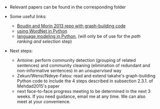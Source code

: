 * Relevant papers can be found in the corresponding folder

* Some useful links:

  * [Boudin and Morin 2013 repo with graph-building code](https://github.com/boudinfl/takahe)
  * [using WordNet in Python](http://www.nltk.org/howto/wordnet.html)
  * [language modeling in Python](http://www.nltk.org/api/nltk.model.html), (will only be of use for the *path ranking and selection* step)
  
* Next steps:

  * Antoine: perform community detection (grouping of related sentences) and community cleaning (elimination of redundant and non-informative sentences) in an *unsupervised* way
  * Zekun/Wensi/Ndeye-Fatou: read and extend takahe's graph-building Python code to include the 4 steps described in subsection 2.3.1. of Mehdad2015's paper
  * next face-to-face progress meeting to be determined in the next 3 weeks. If you need guidance, email me at any time. We can also meet at your convenience.
